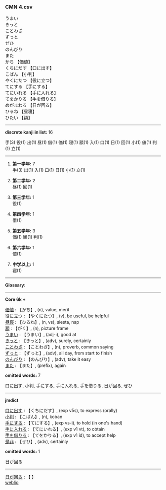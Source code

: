 ### CMN 4.csv  
  

うまい    
きっと    
ことわざ    
ずっと    
ぜひ    
のんびり    
また    
かち 【価値】   
くちにだす 【口に出す】   
こばん 【小判】   
やくにたつ 【役に立つ】   
てにする 【手にする】   
てにいれる 【手に入れる】   
てをかりる 【手を借りる】   
めがまわる 【日が回る】   
ひるね 【昼寝】   
ひたい 【額】  


----------------

__discrete kanji in list:__ 16 

手(3) 役(1) 出(1) 昼(1) 借(1) 価(1) 寝(1) 額(1) 入(1) 口(1) 日(1) 回(1) 小(1) 値(1) 判(1) 立(1)

----------------
  
1.  __第一学年:__ 7  
手(3) 出(1) 入(1) 口(1) 日(1) 小(1) 立(1)
  
2.  __第二学年:__ 2  
昼(1) 回(1)

3.  __第三学年:__ 1  
役(1)

4.  __第四学年:__ 1  
借(1)

5.  __第五学年:__ 3  
価(1) 額(1) 判(1)

6.  __第六学年:__ 1  
値(1)

7.  __中学以上:__ 1  
寝(1)

----------------

__Glossary:__  


----------------

__Core 6k +__  


[価値](mkreikoku:///search?text=価値) : 【かち】, (n), value, merit  
[役に立つ](mkreikoku:///search?text=役に立つ) : 【やくにたつ】, (v), be useful, be helpful  
[昼寝](mkreikoku:///search?text=昼寝) : 【ひるね】, (n, vs), siesta, nap  
[額](mkreikoku:///search?text=額) : 【がく】, (n), picture frame  
[うまい](mkreikoku:///search?text=うまい) : 【うまい】, (adj-i), good at  
[きっと](mkreikoku:///search?text=きっと) : 【きっと】, (adv), surely, certainly  
[ことわざ](mkreikoku:///search?text=ことわざ) : 【ことわざ】, (n), proverb, common saying  
[ずっと](mkreikoku:///search?text=ずっと) : 【ずっと】, (adv), all day, from start to finish  
[のんびり](mkreikoku:///search?text=のんびり) : 【のんびり】, (adv), take it easy  
[また](mkreikoku:///search?text=また) : 【また】, (prefix), again  
 

__omitted words:__ 7  

口に出す, 小判, 手にする, 手に入れる, 手を借りる, 日が回る, ぜひ 


----------------

__jmdict__  


[口に出す](mkreikoku:///search?text=口に出す) : 【くちにだす】, (exp v5s), to express (orally)  
[小判](mkreikoku:///search?text=小判) : 【こばん】, (n), koban  
[手にする](mkreikoku:///search?text=手にする) : 【てにする】, (exp vs-i), to hold (in one's hand)  
[手に入れる](mkreikoku:///search?text=手に入れる) : 【てにいれる】, (exp v1 vt), to obtain  
[手を借りる](mkreikoku:///search?text=手を借りる) : 【てをかりる】, (exp v1 id), to accept help  
[是非](mkreikoku:///search?text=是非) : 【ぜひ】, (adv), certainly  
 

__omitted words:__  1  

日が回る  


----------------

[日が回る](mkreikoku:///search?text=日が回る) : 【 】   
 [weblio](https://ejje.weblio.jp/content/%E6%97%A5%E3%81%8C%E5%9B%9E%E3%82%8B)  
  

